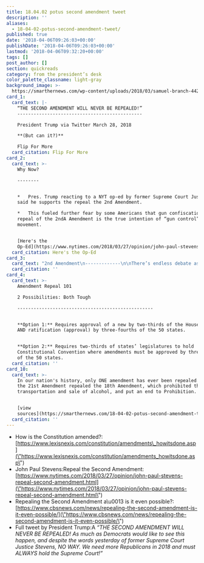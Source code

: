 ```yaml
---
title: 18.04.02 potus second amendment tweet
description: ''
aliases:
  - 18-04-02-potus-second-amendment-tweet/
published: true
date: '2018-04-06T09:26:03+00:00'
publishDate: '2018-04-06T09:26:03+00:00'
lastmod: '2018-04-06T09:32:20+00:00'
tags: []
post_author: []
section: quickreads
category: from the president’s desk
color_palette_classname: light-gray
background_image: >-
  https://smarthernews.com/wp-content/uploads/2018/03/samuel-branch-442129-unsplash-scaled.jpg
card_1:
  card_text: |-
    “THE SECOND AMENDMENT WILL NEVER BE REPEALED!”
    ----------------------------------------------

    President Trump via Twitter March 28, 2018

    **(But can it?)**

    Flip For More
  card_citation: Flip For More
card_2:
  card_text: >-
    Why Now?

    --------


    *   Pres. Trump reacting to a NYT op-ed by former Supreme Court Justice who
    said he supports the repeal the 2nd Amendment.

    *   This fueled further fear by some Americans that gun confiscation and/or
    repeal of the 2ndA Amendment is the true intention of “gun control”
    movement.


    [Here's the
    Op-Ed](https://www.nytimes.com/2018/03/27/opinion/john-paul-stevens-repeal-second-amendment.html)
  card_citation: Here's the Op-Ed
card_3:
  card_text: "2nd Amendment\n-------------\n\nThere’s endless debate as to what the 2A \\*actually\\* means, how it should be applied today, and why it was included in the Bill of Rights, but here’s what it says:\n\n**_“A well regulated Militia, being necessary to the security of a free State, the right of the people to keep and bear Arms, shall not be infringed.a\x1D_**"
  card_citation: ''
card_4:
  card_text: >-
    Amendment Repeal 101  

    2 Possibilities: Both Tough

    --------------------------------------------------


    **Option 1:** Requires approval of a new by two-thirds of the House & Senate
    AND ratification (approval) by three-fourths of the 50 states.


    **Option 2:** Requires two-thirds of states’ legislatures to hold
    Constitutional Convention where amendments must be approved by three-fourths
    of the 50 states.
  card_citation: ''
card_10:
  card_text: >-
    In our nation's history, only ONE amendment has ever been repealed. In 1933,
    the 21st Amendment repealed the 18th Amendment, which prohibited the making,
    transportation and sale of alcohol, and put an end to Prohibition.


    [view
    sources](https://smarthernews.com/18-04-02-potus-second-amendment-tweet/)
  card_citation: ''
---
```

*   How is the Constitution amended?: [https://www.lexisnexis.com/constitution/amendments\_howitsdone.asp](\"https://www.lexisnexis.com/constitution/amendments_howitsdone.asp\")
*   John Paul Stevens:Repeal the Second Amendment: [https://www.nytimes.com/2018/03/27/opinion/john-paul-stevens-repeal-second-amendment.html](\"https://www.nytimes.com/2018/03/27/opinion/john-paul-stevens-repeal-second-amendment.html\")
*   Repealing the Second Amendment a\\u0013 is it even possible?: [https://www.cbsnews.com/news/repealing-the-second-amendment-is-it-even-possible/](\"https://www.cbsnews.com/news/repealing-the-second-amendment-is-it-even-possible/\")
*   Full tweet by President Trump:A _“THE SECOND AMENDMENT WILL NEVER BE REPEALED! As much as Democrats would like to see this happen, and despite the words yesterday of former Supreme Court Justice Stevens, NO WAY. We need more Republicans in 2018 and must ALWAYS hold the Supreme Court!”_